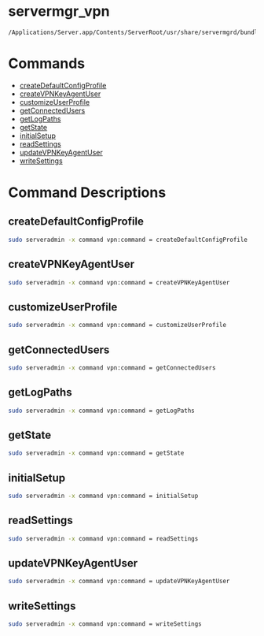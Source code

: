 # servermgr_vpn

```console
/Applications/Server.app/Contents/ServerRoot/usr/share/servermgrd/bundles/servermgr_vpn.bundle/Contents/MacOS/servermgr_vpn
```

# Commands

* [createDefaultConfigProfile](https://github.com/erikberglund/servermgr_commands/blob/master/servermgr_vpn.md#createdefaultconfigprofile)
* [createVPNKeyAgentUser](https://github.com/erikberglund/servermgr_commands/blob/master/servermgr_vpn.md#createvpnkeyagentuser)
* [customizeUserProfile](https://github.com/erikberglund/servermgr_commands/blob/master/servermgr_vpn.md#customizeuserprofile)
* [getConnectedUsers](https://github.com/erikberglund/servermgr_commands/blob/master/servermgr_vpn.md#getconnectedusers)
* [getLogPaths](https://github.com/erikberglund/servermgr_commands/blob/master/servermgr_vpn.md#getlogpaths)
* [getState](https://github.com/erikberglund/servermgr_commands/blob/master/servermgr_vpn.md#getstate)
* [initialSetup](https://github.com/erikberglund/servermgr_commands/blob/master/servermgr_vpn.md#initialsetup)
* [readSettings](https://github.com/erikberglund/servermgr_commands/blob/master/servermgr_vpn.md#readsettings)
* [updateVPNKeyAgentUser](https://github.com/erikberglund/servermgr_commands/blob/master/servermgr_vpn.md#updatevpnkeyagentuser)
* [writeSettings](https://github.com/erikberglund/servermgr_commands/blob/master/servermgr_vpn.md#writesettings)

# Command Descriptions

## createDefaultConfigProfile

```bash
sudo serveradmin -x command vpn:command = createDefaultConfigProfile
```

## createVPNKeyAgentUser

```bash
sudo serveradmin -x command vpn:command = createVPNKeyAgentUser
```

## customizeUserProfile

```bash
sudo serveradmin -x command vpn:command = customizeUserProfile
```

## getConnectedUsers

```bash
sudo serveradmin -x command vpn:command = getConnectedUsers
```

## getLogPaths

```bash
sudo serveradmin -x command vpn:command = getLogPaths
```

## getState

```bash
sudo serveradmin -x command vpn:command = getState
```

## initialSetup

```bash
sudo serveradmin -x command vpn:command = initialSetup
```

## readSettings

```bash
sudo serveradmin -x command vpn:command = readSettings
```

## updateVPNKeyAgentUser

```bash
sudo serveradmin -x command vpn:command = updateVPNKeyAgentUser
```

## writeSettings

```bash
sudo serveradmin -x command vpn:command = writeSettings
```


